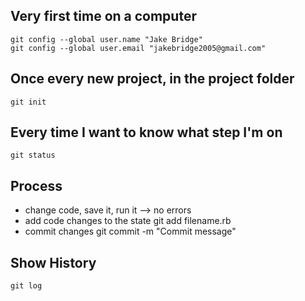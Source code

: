 Very first time on a computer
------------------------------
    git config --global user.name "Jake Bridge"
    git config --global user.email "jakebridge2005@gmail.com"


Once every new project, in the project folder
----------------------------------------------
    git init 


Every time I want to know what step I'm on
-------------------------------------------
    git status

Process
--------
* change code, save it, run it --> no errors
* add code changes to the state
    git add filename.rb
* commit changes
    git commit -m "Commit message"

Show History
-------------
    git log
    